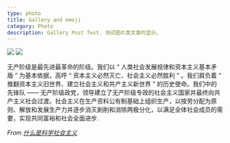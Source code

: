 ```yaml
---
type: photo
title: Gallery and emoji
category: Photo
description: Gallery Post Test. 测试图片类文章的显示。
---
```






![](https://pic.downk.cc/item/5fae7fd71cd1bbb86ba601f0.jpg)
![](https://pic.downk.cc/item/5fae7fb11cd1bbb86ba5e95b.jpg)


无产阶级是最先进最革命的阶级。我们以 “ 人类社会发展规律和资本主义基本矛盾 ” 为基本依据，高呼 “ 资本主义必然灭亡、社会主义必然胜利 ” 。我们肩负着 “ 推翻资本主义旧世界、建立社会主义和共产主义新世界 ” 的历史使命。我们中的先锋队 —— 无产阶级政党，领导建立了无产阶级专政的社会主义国家并最终向共产主义社会过渡。社会主义在生产资料公有制基础上组织生产，以按劳分配为原则、解放和发展生产力并逐步消灭剥削和消除两极分化，以满足全体社会成员的需要，实现共同富裕和社会全面进步.

*From [什么是科学社会主义](http://net.blogchina.com/blog/article/994146307)*

